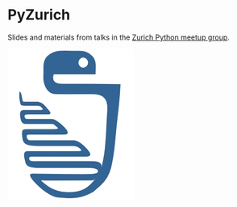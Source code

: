 # PyZurich

Slides and materials from talks in the
[Zurich Python meetup group][pyzurich].

![](pyzurich.png)

[pyzurich]: http://www.meetup.com/pyzurich/
